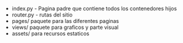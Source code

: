 * index.py  - Pagina padre que contiene todos los contenedores hijos
* router.py - rutas del sitio
* pages/  paquete para las diferentes paginas
* views/ paquete para graficos y parte visual
* assets/ para recursos estaticos
